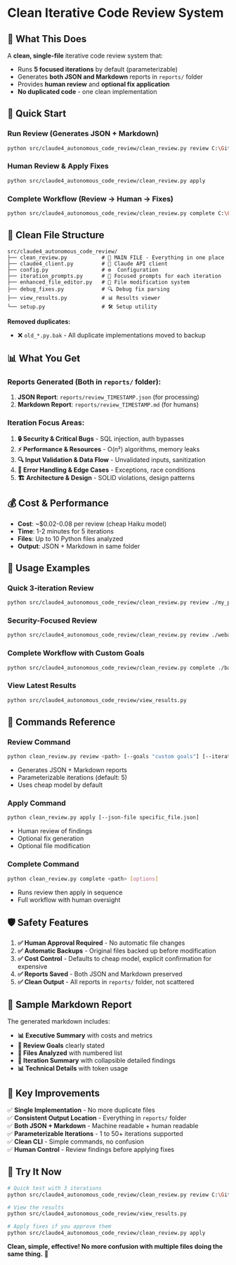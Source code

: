 # Clean Iterative Code Review System

## 🎯 What This Does

A **clean, single-file** iterative code review system that:
- Runs **5 focused iterations** by default (parameterizable)
- Generates **both JSON and Markdown** reports in `reports/` folder
- Provides **human review** and **optional fix application**
- **No duplicated code** - one clean implementation

## 🚀 Quick Start

### **Run Review (Generates JSON + Markdown)**
```bash
python src/claude4_autonomous_code_review/clean_review.py review C:\GitHub\claude4_autonomous_code_review\code_under_review --iterations 3
```

### **Human Review & Apply Fixes**
```bash
python src/claude4_autonomous_code_review/clean_review.py apply
```

### **Complete Workflow (Review → Human → Fixes)**
```bash
python src/claude4_autonomous_code_review/clean_review.py complete C:\GitHub\claude4_autonomous_code_review\code_under_review --iterations 5
```

## 📁 Clean File Structure

```
src/claude4_autonomous_code_review/
├── clean_review.py           # 🎯 MAIN FILE - Everything in one place
├── claude4_client.py         # 🤖 Claude API client
├── config.py                 # ⚙️  Configuration
├── iteration_prompts.py      # 📝 Focused prompts for each iteration
├── enhanced_file_editor.py   # 🔧 File modification system
├── debug_fixes.py            # 🔍 Debug fix parsing
├── view_results.py           # 📊 Results viewer
└── setup.py                  # 🛠️ Setup utility
```

**Removed duplicates:**
- ❌ `old_*.py.bak` - All duplicate implementations moved to backup

## 📊 What You Get

### **Reports Generated (Both in `reports/` folder):**
1. **JSON Report**: `reports/review_TIMESTAMP.json` (for processing)
2. **Markdown Report**: `reports/review_TIMESTAMP.md` (for humans)

### **Iteration Focus Areas:**
1. **🔒 Security & Critical Bugs** - SQL injection, auth bypasses
2. **⚡ Performance & Resources** - O(n²) algorithms, memory leaks  
3. **🔍 Input Validation & Data Flow** - Unvalidated inputs, sanitization
4. **🐛 Error Handling & Edge Cases** - Exceptions, race conditions
5. **🏗️ Architecture & Design** - SOLID violations, design patterns

## 💰 Cost & Performance

- **Cost**: ~$0.02-0.08 per review (cheap Haiku model)
- **Time**: 1-2 minutes for 5 iterations
- **Files**: Up to 10 Python files analyzed
- **Output**: JSON + Markdown in same folder

## 🎯 Usage Examples

### **Quick 3-iteration Review**
```bash
python src/claude4_autonomous_code_review/clean_review.py review ./my_project --iterations 3
```

### **Security-Focused Review**
```bash
python src/claude4_autonomous_code_review/clean_review.py review ./webapp --goals "Find security vulnerabilities only" --iterations 4
```

### **Complete Workflow with Custom Goals**
```bash
python src/claude4_autonomous_code_review/clean_review.py complete ./backend --goals "Performance optimization and memory usage analysis" --iterations 6
```

### **View Latest Results**
```bash
python src/claude4_autonomous_code_review/view_results.py
```

## 🔧 Commands Reference

### **Review Command**
```bash
python clean_review.py review <path> [--goals "custom goals"] [--iterations N] [--production]
```
- Generates JSON + Markdown reports
- Parameterizable iterations (default: 5)
- Uses cheap model by default

### **Apply Command** 
```bash
python clean_review.py apply [--json-file specific_file.json]
```
- Human review of findings
- Optional fix generation
- Optional file modification

### **Complete Command**
```bash
python clean_review.py complete <path> [options]
```
- Runs review then apply in sequence
- Full workflow with human oversight

## 🛡️ Safety Features

1. **✅ Human Approval Required** - No automatic file changes
2. **✅ Automatic Backups** - Original files backed up before modification
3. **✅ Cost Control** - Defaults to cheap model, explicit confirmation for expensive
4. **✅ Reports Saved** - Both JSON and Markdown preserved
5. **✅ Clean Output** - All reports in `reports/` folder, not scattered

## 📄 Sample Markdown Report

The generated markdown includes:
- **📊 Executive Summary** with costs and metrics
- **🎯 Review Goals** clearly stated
- **📁 Files Analyzed** with numbered list
- **🔄 Iteration Summary** with collapsible detailed findings
- **📊 Technical Details** with token usage

## 🎉 Key Improvements

✅ **Single Implementation** - No more duplicate files  
✅ **Consistent Output Location** - Everything in `reports/` folder  
✅ **Both JSON + Markdown** - Machine readable + human readable  
✅ **Parameterizable Iterations** - 1 to 50+ iterations supported  
✅ **Clean CLI** - Simple commands, no confusion  
✅ **Human Control** - Review findings before applying fixes  

## 🚀 Try It Now

```bash
# Quick test with 3 iterations
python src/claude4_autonomous_code_review/clean_review.py review C:\GitHub\claude4_autonomous_code_review\code_under_review --iterations 3

# View the results
python src/claude4_autonomous_code_review/view_results.py

# Apply fixes if you approve them
python src/claude4_autonomous_code_review/clean_review.py apply
```

**Clean, simple, effective! No more confusion with multiple files doing the same thing.** 🎯
